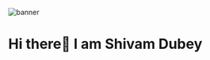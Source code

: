 
![banner](https://github.com/shivamdubeyagra/shivamdubeyagra/assets/121815825/8406bec7-4604-4272-8ab9-8cd51643bd43)
# Hi there👋 I am Shivam Dubey



